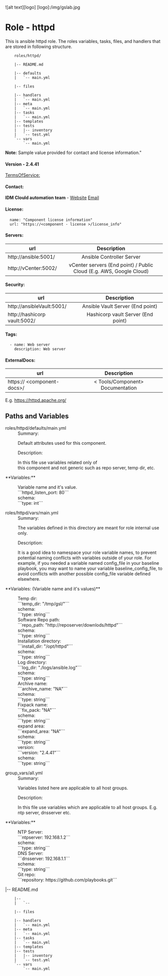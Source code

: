 ![alt text][logo]
[logo]:/img/gslab.jpg
# Role - httpd 
This is ansible httpd role.
The roles variables, tasks, files, and handlers that are stored in following structure.  
        
        roles/httpd/
        
        |-- README.md
        
        |-- defaults
        |   `-- main.yml
        
        |-- files
        
        |-- handlers
        |   `-- main.yml
        |-- meta
        |   `-- main.yml
        |-- tasks
        |   `-- main.yml
        |-- templates
        |-- tests
        |   |-- inventory
        |   `-- test.yml
        `-- vars
            `-- main.yml

**Note:** Sample value provided for contact and license information."
  
#### <component> Version - 2.4.41
  
[TermsOfService:](http://gslab.com/terms)

#### Contact:

**IDM Clould automation team** - [Website]("http://gslab.com/contact") [Email](mailto:componentowner@gslab.com)
 

#### License:
> 
      name: "Component license information"
      url: "https://<component - license >/license_info"

#### Servers:
| url        | Description   | 
| ---------- |:-------------:|
http://ansible:5001/ | Ansible Controller Server
http://vCenter:5002/ | vCenter servers (End point) / Public Cloud (E.g. AWS, Google Cloud)   

#### Security:
| url        | Description   | 
| ---------- |:-------------:|
http://ansibleVault:5001/ | Ansible Vault Server (End point)
http://hashicorp vault:5002/ | Hashicorp vault Server (End point)

#### Tags:
      - name: Web server
        description: Web server
        
#### ExternalDocs:
| url        | Description   | 
| ---------- |:-------------:|
https:// <component-docs\>/     | < Tools/Component> Documentation
E.g. https://httpd.apache.org/
      
## Paths and Variables 
<dl> 
    <dt> roles/httpd/defaults/main.yml </dt>
        <dd>
            Summary:<p>
            Default attributes used for this component. </p>
            Description:<p>
            In this file use variables related only of <br> 
            this component and not generic such as repo server, temp dir, etc.</p>
        </dd>
        **Variables:**
        <dd>
            <p>
            Variable name and it's value. <br>
            ```httpd_listen_port: 80``` <br>
            schema:<br>
            ```type: int```<br>
            </p>
        </dd>
</dl>           
<dl> 
    <dt> roles/httpd/vars/main.yml </dt>
        <dd>
            Summary:<p>
            The variables defined in this directory are meant for role internal use only. </p>
            Description:<p>
            It is a good idea to namespace your role variable names, to prevent potential 
            naming conflicts with variables outside of your role. For example, if you needed 
            a variable named config_file in your baseline playbook, you may want to name your  
            variable baseline_config_file, to avoid conflicts with another possible config_file 
            variable defined elsewhere.
            </p>
        </dd>
        **Variables: (Variable name and it's values)**
        <dd>
            <p>
            Temp dir: <br>
            ```temp_dir: "/tmp/gsl/"``` <br>
            schema:<br>
            ```type: string```<br>
            Software Repo path: <br>
            ```repo_path: "http://reposerver/downlods/httpd"```<br>
            schema:<br>
            ```type: string```</br>
            Installation directory: <br>
            ```install_dir: "/opt/httpd"```<br>
            schema:<br>
            ```type: string```<br>
            Log directory: <br>
            ```log_dir: "./logs/ansible.log"```<br>
            schema:<br>
            ```type: string```<br>
            Archive name: <br>
            ```archive_name: "NA"```<br>
            schema:<br>
            ```type: string```<br>
            Fixpack name: <br>
            ```fix_pack: "NA"```<br>
            schema:<br>
            ```type: string```<br>
            expand area: <br>
            ```expand_area: "NA"```<br>
            schema:<br>
            ```type: string```<br>
            version: <br>
            ```version: "2.4.41"```<br>
            schema:<br>
            ```type: string```<br>            
            </p>
        </dd>
</dl>  
<dl> 
    <dt> group_vars/all.yml </dt>
        <dd>
            Summary:<p>
            Variables listed here are applicable to all host groups. </p>
            Description:<p>
            In this file use variables which are applicable to all host groups.
            E.g. ntp server, dnsserver etc.</p>
        </dd>
        **Variables:**
        <dd>
            <p>
            NTP Server:<br>
            ```ntpserver: 192.168.1.2``` <br>
            schema:<br>
            ```type: string```<br>
            DNS Server:<br>
            ```dnsserver: 192.168.1.1``` <br>
            schema:<br>
            ```type: string```<br>
            Git repo: <br>
            ```repository: https://github.com/playbooks.git```<br>
            </p>
        </dd>
</dl>           

|-- README.md
        
        |-- 
        |   `-- 
        
        |-- files
        
        |-- handlers
        |   `-- main.yml
        |-- meta
        |   `-- main.yml
        |-- tasks
        |   `-- main.yml
        |-- templates
        |-- tests
        |   |-- inventory
        |   `-- test.yml
        `-- vars
            `-- main.yml